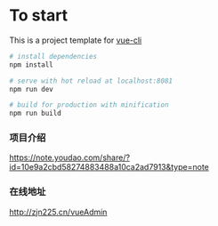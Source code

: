 # To start

This is a project template for [vue-cli](https://github.com/vuejs/vue-cli)

``` bash
# install dependencies
npm install

# serve with hot reload at localhost:8081
npm run dev

# build for production with minification
npm run build

```

### 项目介绍
https://note.youdao.com/share/?id=10e9a2cbd58274883488a10ca2ad7913&type=note

### 在线地址
http://zjn225.cn/vueAdmin
